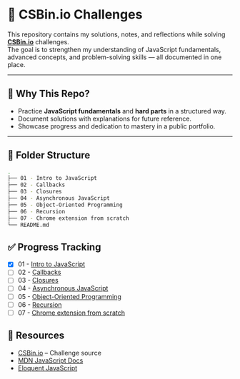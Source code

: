 # 📘 CSBin.io Challenges

This repository contains my solutions, notes, and reflections while solving **[CSBin.io](https://csbin.io/)** challenges.  
The goal is to strengthen my understanding of JavaScript fundamentals, advanced concepts, and problem-solving skills — all documented in one place.

---

## 🚀 Why This Repo?

- Practice **JavaScript fundamentals** and **hard parts** in a structured way.
- Document solutions with explanations for future reference.
- Showcase progress and dedication to mastery in a public portfolio.

---

## 📂 Folder Structure

```bash
.
├── 01 - Intro to JavaScript
├── 02 - Callbacks
├── 03 - Closures
├── 04 - Asynchronous JavaScript
├── 05 - Object-Oriented Programming
├── 06 - Recursion
├── 07 - Chrome extension from scratch
└── README.md
```

## ✅ Progress Tracking

- [x] 01 - [Intro to JavaScript](./01%20-%20Intro%20to%20JavaScript/index.js)
- [ ] 02 - [Callbacks](./02%20-%20Callbacks/index.js)
- [ ] 03 - [Closures](./03%20-%20Closures/index.js)
- [ ] 04 - [Asynchronous JavaScript](./04%20-%20Asynchronous%20JavaScript/index.js)
- [ ] 05 - [Object-Oriented Programming](./06%20-%20Object-Oriented%20Programming/index.js)
- [ ] 06 - [Recursion](./05%20-%20Recursion/index.js)
- [ ] 07 - [Chrome extension from scratch](./07%20-%20Chrome%20extension%20from%20scratch/index.js)

## 🔗 Resources

- [CSBin.io](https://csbin.io/) – Challenge source
- [MDN JavaScript Docs](https://developer.mozilla.org/en-US/docs/Web/JavaScript)
- [Eloquent JavaScript](https://eloquentjavascript.net/)
